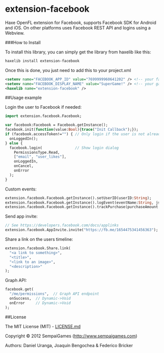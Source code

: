 # extension-facebook
Haxe OpenFL extension for Facebook, supports Facebook SDK for Android and iOS. On other platforms uses Facebook REST API and logins using a Webview.

###How to Install

To install this library, you can simply get the library from haxelib like this:
```bash
haxelib install extension-facebook
```

Once this is done, you just need to add this to your project.xml
```xml
<setenv name="FACEBOOK_APP_ID" value="7699999960641202" /> <!-- your facebook app ID -->
<setenv name="FACEBOOK_DISPLAY_NAME" value="SuperGame!" /> <!-- your game name -->
<haxelib name="extension-facebook" />
```


##Usage example

Login the user to Facebook if needed:
```Haxe
import extension.facebook.Facebook;

var facebook:Facebook = Facebook.getInstance();
facebook.init(function(value:Bool){trace("Init Callback");});
if (facebook.accessToken!="") { // Only login if the user is not already logged in
  onLoggedIn();
} else {
  facebook.login(               // Show login dialog
    PermissionsType.Read,
    ["email", "user_likes"],
    onLoggedIn,
    onCancel,
    onError
  );
}
```

Custom events:
```Haxe
extension.facebook.Facebook.getInstance().setUserID(userID:String);
extension.facebook.Facebook.getInstance().logEvent(eventName:String, jsonPayload:String);
extension.facebook.Facebook.getInstance().trackPurchase(purchaseAmount:Float, currency:String, ?parameters:String)
```

Send app invite:
```Haxe
// See https://developers.facebook.com/docs/applinks
extension.facebook.AppInvite.invite("https://fb.me/1654475341456363");
```

Share a link on the users timeline:
```Haxe
extension.facebook.Share.link(
  "<a link to something>",
  "<title>",
  "<link to an image>",
  "<description>"
);
```

Graph API:
```Haxe
facebook.get(
  "/me/permissions",  // Graph API endpoint
  onSuccess,  // Dynamic->Void
  onError     // Dynamic->Void
);
```

##License

The MIT License (MIT) - [LICENSE.md](LICENSE.md)

Copyright &copy; 2012 SempaiGames (http://www.sempaigames.com)

Authors: Daniel Uranga, Joaquín Bengochea & Federico Bricker
